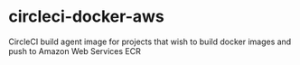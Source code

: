 # circleci-docker-aws
CircleCI build agent image for projects that wish to build docker images and push to Amazon Web Services ECR
